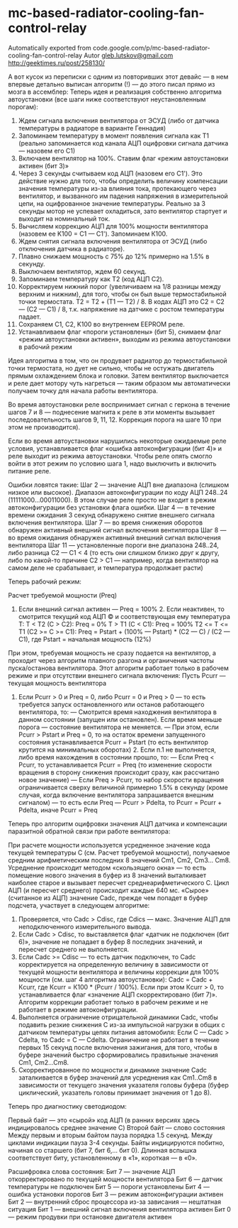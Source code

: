 # mc-based-radiator-cooling-fan-control-relay
Automatically exported from code.google.com/p/mc-based-radiator-cooling-fan-control-relay
Autor gleb.lutskov@gmail.com
http://geektimes.ru/post/258130/

А вот кусок из переписки с одним из повторивших этот девайс — в нем впервые детально выписан алгоритм (!) — до этого писал прямо из мозга в ассемблер:
Теперь идея и реализация собственно алгоритма автоустановки (все шаги ниже соответствуют неустановленным порогам):

1. Ждем сигнала включения вентилятора от ЭСУД (либо от датчика температуры в радиаторе в варианте Геннадия) 
2. Запоминаем температуру в момент появления сигнала как T1 (реально запоминается код канала АЦП оцифровки сигнала датчика — назовем его C1) 
3. Включаем вентилятор на 100%. Ставим флаг «режим автоустановки активен (бит 3)»
4. Через 3 секунды считываем код АЦП (назовем его C1'). Это действие нужно для того, чтобы определить величину компенсации значения температуры из-за влияния тока, протекающего через вентилятор, и вызванного им падения напряжения в измерительной цепи, на оцифрованное значение температуры. Реально за 3 секунды мотор не успевает охладиться, зато вентилятор стартует и выходит на номинальный ток.
5. Вычисляем коррекцию АЦП для 100% мощности вентилятора (назовем ее K100 = C1 — C1'). Запоминаем К100.
6. Ждем снятия сигнала включения вентилятора от ЭСУД (либо отключения датчика в радиаторе). 
7. Плавно снижаем мощность с 75% до 12% примерно на 1.5% в секунду.
8. Выключаем вентилятор, ждем 60 секунд.
9. Запоминаем температуру как T2 (код АЦП С2).
10. Корректируем нижний порог (увеличиваем на 1/8 разницы между верхним и нижним), для того, чтобы он был выше термостабильной точки термостата. T2 = T2 + (T1 — T2) / 8. В кодах АЦП это C2 = C2 — (C2 — C1) / 8, т.к. напряжение на датчике с ростом температуры падает.
11. Сохраняем C1, C2, K100 во внутреннем EEPROM реле.
12. Устанавливаем флаг «пороги установлены» (бит 5), снимаем флаг «режим автоустановки активен», выходим из режима автоустановки в рабочий режим

Идея алгоритма в том, что он продувает радиатор до термостабильной точки термостата, но дует не сильно, чтобы не остужать двигатель прямым охлаждением блока и головки. Затем вентилятор выключается и реле дает мотору чуть нагреться — таким образом мы автоматически получаем точку для начала работы вентилятора.

Во время автоустановки реле воспринимает сигнал с геркона в течение шагов 7 и 8 — поднесение магнита к реле в эти моменты вызывает последовательность шагов 9, 11, 12. Коррекция порога на шаге 10 при этом не производится).

Если во время автоустановки нарушились некоторые ожидаемые реле условия, устанавливается флаг «ошибка автоконфигурации (бит 4)» и реле выходит из режима автоустановки. Чтобы реле опять смогло войти в этот режим по условию шага 1, надо выключить и включить питание реле.

Ошибки ловятся такие:
Шаг 2 — значение АЦП вне диапазона (слишком низкое или высокое). Диапазон автоконфигурации по коду АЦП 248..24 (11111000...00011000). В этом случае реле просто не входит в режим автоконфигурации без установки флага ошибки.
Шаг 4 — в течение времени ожидания 3 секунд обнаружено снятие внешнего сигнала включения вентилятора.
Шаг 7 — во время снижения оборотов обнаружен активный внешний сигнал включения вентилятора Шаг 8 — во время ожидания обнаружен активный внешний сигнал включения вентилятора Шаг 11 — установленные пороги вне диапазона 248..24, либо разница C2 — C1 < 4 (то есть они слишком близко друг к другу, либо по какой-то причине C2 > C1 — например, когда вентилятор на самом деле не срабатывает, и температура продолжает расти)

Теперь рабочий режим:

Расчет требуемой мощности (Preq)
1. Если внешний сигнал активен — Preq = 100% 2. Если неактивен, то смотрится текущий код АЦП © и соответствующая ему температура T:
T < T2 (C > C2): Preq = 0%
T > T1 (C < C1): Preq = 100%
T2 <= T <= T1 (C2 >= C >= C1): Preq = Pstart + (100% — Pstart) * (C2 — C) / (C2 — C1), где Pstart = начальная мощность (12%)

При этом, требуемая мощность не сразу подается на вентилятор, а проходит через алгоритм плавного разгона и органичения частоты пуска/останова вентилятора.
Этот алгоритм работает только в рабочем режиме и при отсутствии внешнего сигнала включения:
Пусть Pcurr — текущая мощность вентилятора 
1. Если Pcurr > 0 и Preq = 0, либо Pcurr = 0 и Preq > 0 — то есть требуется запуск остановленного или останов работающего вентилятора, то:
— Смотрится время находжения вентилятора в данном состоянии (запущен или остановлен). Если время меньше порога — состояние вентилятора не меняется. 
— При этом, если Pcurr > Pstart и Preq = 0, то на остаток времени запущенного состояния устанавливается Pcurr = Pstart (то есть вентилятор крутится на минимальных оборотах) 2. Если п.1 не выполняется, либо время нахождения в состоянии прошло, то:
— Если Preq < Pcurr, то устанавливается Pcurr = Preq (то изменение скорости вращения в сторону снижения происходит сразу, как рассчитано новое значение)
— Если Preq > Pcurr, то набор скорости вращения ограничивается сверху величиной примерно 1.5% в секунду (кроме случая, когда включение вентилятора запрашивается внешним сигналом) — то есть если Preq — Pcurr > Pdelta, то Pcurr = Pcurr + Pdelta, иначе Pcurr = Preq

Теперь про алгоритм оцифровки значения АЦП датчика и компенсации паразитной обратной связи при работе вентилятора:

При расчете мощности используется усредненное значение кода текущей температуры С (см. Расчет требуемой мощности), получаемое средним арифметическим последних 8 значений Сm1, Cm2, Cm3… Cm8. Усреднение происходит методом «скользящего окна» — то есть помещение нового значения в буфер из 8 значений выталкивает наиболее старое и вызывает пересчет среднеарифметического С. Цикл АЦП (и пересчет среднего) происходит каждые 640 мс.
«Сырое» (считанное из АЦП) значение Cadc, прежде чем попадет в буфер подсчета, участвует в следующем алгоритме:
1. Проверяется, что Cadc > Cdisc, где Cdics — макс. Значение АЦП для неподключенного измерительного вывода.
2. Если Cadc > Cdisc, то выставляется флаг «датчик не подключен (бит 6)», значение не попадает в буфер 8 последних значений, и пересчет среднего не выполняется.
3. Если Cadc >= Cdisc — то есть датчик подключен, то Сadc корректируется на определенную величину в зависимости от текущей мощности вентилятора и величины коррекции для 100% мощности (см. шаг 4 алгоритма автоустановки): Cadc = Cadc + Кcurr, где Кcurr = К100 * (Pcurr / 100%). Если при этом Кcurr > 0, то устанавливается флаг «значение АЦП скорректировано (бит 7)». Алгоритм коррекции работает только в рабочем режиме и не работает в режиме автоконфигурации.
4. Выполняется ограничение отрицательной динамики Cadc, чтобы подавить резкие снижения С из-за импульсной нагрузки в общих с датчиком температуры цепях питания автомобиля: Если C — Cadc > Сdelta, то Cadc = C — Cdelta. Ограничение не работает в течение первых 15 секунд после включения зажигания, для того, чтобы в буфере значений быстро сформировались правильные значения Cm1, Cm2...Cm8.
5. Скорректированное по мощности и динамике значение Cadc заталкивается в буфер значений для усреднения как Cm1..Cm8 в зависимости от текущего значения указателя головы буфера (буфер циклический, указатель головы принимает значения от 1 до 8).

Теперь про диагностику светодиодом:

Первый байт — это «сырой» код АЦП (в ранних версиях здесь индицировалось среднее значение C) Второй байт — слово состояния Между первым и вторым байтом пауза порядка 1.5 секунд.
Между циклами индикации пауза 3-4 секунды.
Байты индицируются побитно, начиная со старшего (бит 7, бит 6,… бит 0).
Длинная вспышка соответствует биту, установленному в «1», короткая — в «0».

Расшифровка слова состояния:
Бит 7 — значение АЦП откорректировано по текущей мощности вентилятора
Бит 6 — датчик температуры не подключен
Бит 5 — пороги установлены
Бит 4 — ошибка установки порогов
Бит 3 — режим автоконфигурации активен
Бит 2 — внутренний сброс процессора из-за зависания — нештатная ситуация
Бит 1 — внешний сигнал включения вентилятора активен
Бит 0 — режим продувки при остановке двигателя активен


